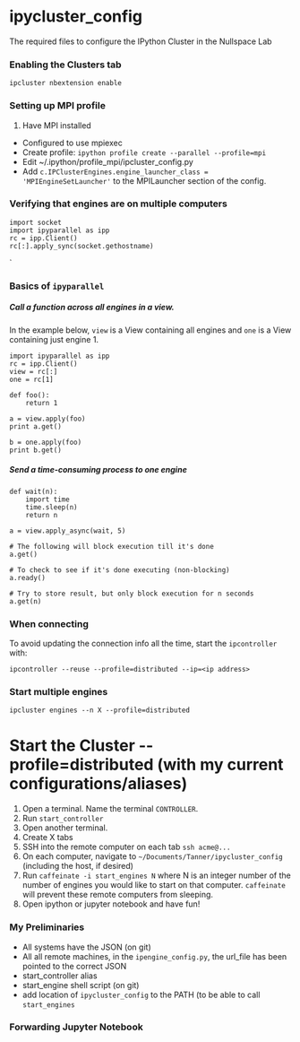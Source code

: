 # ipycluster_config
The required files to configure the IPython Cluster in the Nullspace Lab

### Enabling the Clusters tab
`ipcluster nbextension enable`

### Setting up MPI profile
1. Have MPI installed
- Configured to use mpiexec
- Create profile: `ipython profile create --parallel --profile=mpi`
- Edit ~/.ipython/profile_mpi/ipcluster_config.py
- Add `c.IPClusterEngines.engine_launcher_class = 'MPIEngineSetLauncher'` to the MPILauncher section of the config.

### Verifying that engines are on multiple computers
```
import socket
import ipyparallel as ipp
rc = ipp.Client()
rc[:].apply_sync(socket.gethostname)
```
`
### Basics of `ipyparallel`
##### Call a function across all engines in a view. 
In the example below, `view` is a View containing all engines and `one` is a View containing just engine 1.
```
import ipyparallel as ipp
rc = ipp.Client()
view = rc[:]
one = rc[1]

def foo():
    return 1
    
a = view.apply(foo)
print a.get()

b = one.apply(foo)
print b.get()
```
##### Send a time-consuming process to one engine
```
def wait(n):
    import time
    time.sleep(n)
    return n
    
a = view.apply_async(wait, 5)

# The following will block execution till it's done
a.get()

# To check to see if it's done executing (non-blocking)
a.ready()

# Try to store result, but only block execution for n seconds
a.get(n)
```

### When connecting
To avoid updating the connection info all the time, start the `ipcontroller` with:
```
ipcontroller --reuse --profile=distributed --ip=<ip address>
```

### Start multiple engines
```
ipcluster engines --n X --profile=distributed
```

# Start the Cluster --profile=distributed (with my current configurations/aliases)
1. Open a terminal. Name the terminal `CONTROLLER`.
2. Run `start_controller`
3. Open another terminal.
4. Create X tabs
5. SSH into the remote computer on each tab `ssh acme@...`
6. On each computer, navigate to `~/Documents/Tanner/ipycluster_config` (including the host, if desired)
7. Run `caffeinate -i start_engines N` where N is an integer number of the number of engines you would like to start on that computer. `caffeinate` will prevent these remote computers from sleeping.
8. Open ipython or jupyter notebook and have fun!

### My Preliminaries
- All systems have the JSON (on git)
- All all remote machines, in the `ipengine_config.py`, the url_file has been pointed to the correct JSON 
- start_controller alias
- start_engine shell script (on git)
- add location of `ipycluster_config` to the PATH (to be able to call `start_engines`

### Forwarding Jupyter Notebook
